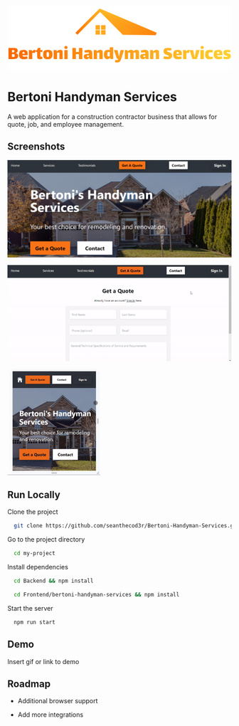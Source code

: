 ﻿![Logo](/BHS%20Logo.svg)

# Bertoni Handyman Services

A web application for a construction contractor business that allows for quote, job, and employee management.

## Screenshots

![App Screenshot](BS%20SS%201.png)

![Animated Gif](GAQ.gif) 

![Animated Gif](Mobile.gif)

## Run Locally

Clone the project

```bash
  git clone https://github.com/seanthecod3r/Bertoni-Handyman-Services.git
```

Go to the project directory

```bash
  cd my-project
```

Install dependencies

```bash
  cd Backend && npm install
```

```bash
  cd Frontend/bertoni-handyman-services && npm install
```

Start the server

```bash
  npm run start
```

## Demo

Insert gif or link to demo

## Roadmap

- Additional browser support

- Add more integrations
